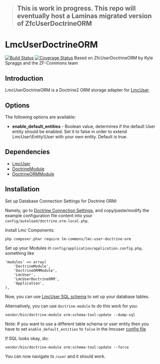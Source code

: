 > ## This is work in progress.  This repo will eventually host a Laminas migrated version of ZfcUserDoctrineORM



LmcUserDoctrineORM
==================
[![Build Status](https://travis-ci.com/LM-Commons/LmcUserDoctrineORM.svg?branch=master)](https://travis-ci.com/LM-Commons/LmcUserDoctrineORM    )
[![Coverage Status](https://coveralls.io/repos/github/LM-Commons/LmcUserDoctrineORM/badge.svg?branch=master)](https://coveralls.io/github/LM-Commons/LmcUserDoctrineORM?branch=master)
Based on ZfcUserDoctrineORM by Kyle Spraggs and the ZF-Commons team

Introduction
------------
LmcUserDoctrineORM is a Doctrine2 ORM storage adapter for [LmcUser](https://github.com/LM-Commons/LmcUser).

Options
-------

The following options are available:

- **enable_default_entities** - Boolean value, determines if the default User entity should be enabled. Set it to false in order to extend LmcUser\Entity\User with your own entity. Default is true.

Dependencies
------------

- [LmcUser](https://github.com/LM-Commons/LmcUser)
- [DoctrineModule](https://github.com/doctrine/DoctrineModule)
- [DoctrineORMModule](https://github.com/doctrine/DoctrineORMModule)

Installation
------------
Set up Database Connection Settings for Doctrine ORM:

Namely, go to [Doctrine Connection Settings](https://github.com/doctrine/DoctrineORMModule#connection-settings), and copy/paste/modify the example configuration file content into your `config/autoload/doctrine.orm.local.php`.  

Install Lmc Components:

    php composer.phar require lm-commons/lmc-user-doctrine-orm

Set up your Modules in `config/application/application.config.php`, something like

    'modules' => array(
        'DoctrineModule',
        'DoctrineORMModule',
        'LmcUser',
        'LmcUserDoctrineORM',
        'Application',
    ),

Now, you can use [LmcUser SQL schema](https://github.com/LM-Commons/LmcUser/tree/master/data) to set up your database tables.

Alternatively, you can use `doctrine-module` to do this work for you:

    vendor/bin/doctrine-module orm:schema-tool:update --dump-sql


Note: If you want to use a different table schema or user entity then you have to set `enable_default_entities` to `false` in the lmcuser [config file](https://github.com/LM-Commons/LmcUser/blob/master/config/lmcuser.global.php.dist)


If SQL looks okay, do: 

    vendor/bin/doctrine-module orm:schema-tool:update --force

You can now navigate to `/user` and it should work.

